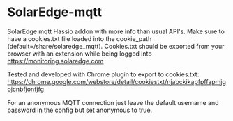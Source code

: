 # SolarEdge-mqtt
SolarEdge mqtt Hassio addon with more info than usual API's. Make sure to have a cookies.txt file loaded into the cookie_path (default=/share/solaredge_mqtt). Cookies.txt should be exported from your browser with an extension while being logged into https://monitoring.solaredge.com

Tested and developed with Chrome plugin to export to cookies.txt: https://chrome.google.com/webstore/detail/cookiestxt/njabckikapfpffapmjgojcnbfjonfjfg

For an anonymous MQTT connection just leave the default username and password in the config but set anonymous to true.